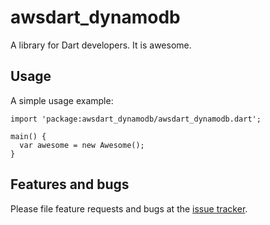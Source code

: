 # awsdart_dynamodb

A library for Dart developers. It is awesome.

## Usage

A simple usage example:

    import 'package:awsdart_dynamodb/awsdart_dynamodb.dart';

    main() {
      var awesome = new Awesome();
    }

## Features and bugs

Please file feature requests and bugs at the [issue tracker][tracker].

[tracker]: http://example.com/issues/replaceme
